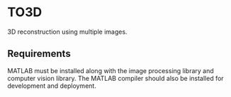 # TO3D
3D reconstruction using multiple images.

## Requirements 

MATLAB must be installed along with the image processing library and computer vision library.
The MATLAB compiler should also be installed for development and deployment. 
